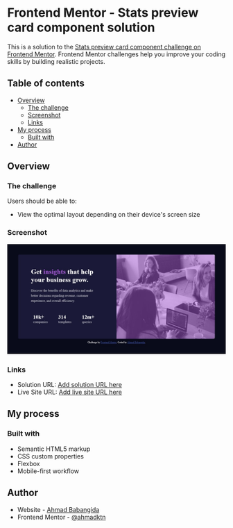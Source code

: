 # Frontend Mentor - Stats preview card component solution

This is a solution to the [Stats preview card component challenge on Frontend Mentor](https://www.frontendmentor.io/challenges/stats-preview-card-component-8JqbgoU62). Frontend Mentor challenges help you improve your coding skills by building realistic projects. 

## Table of contents

- [Overview](#overview)
  - [The challenge](#the-challenge)
  - [Screenshot](#screenshot)
  - [Links](#links)
- [My process](#my-process)
  - [Built with](#built-with)
- [Author](#author)

## Overview

### The challenge

Users should be able to:

- View the optimal layout depending on their device's screen size

### Screenshot

![](./screenshot.jpg)

### Links

- Solution URL: [Add solution URL here](https://your-solution-url.com)
- Live Site URL: [Add live site URL here](https://stats-preview-card.vercel.app)

## My process

### Built with

- Semantic HTML5 markup
- CSS custom properties
- Flexbox
- Mobile-first workflow

## Author

- Website - [Ahmad Babangida](https://www.ahmatech.atwebpages.com)
- Frontend Mentor - [@ahmadktn](https://www.frontendmentor.io/profile/ahmadktn)
